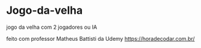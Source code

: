 # Jogo-da-velha
jogo da velha com 2 jogadores ou IA

feito com professor Matheus Battisti da Udemy https://horadecodar.com.br/
